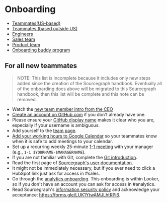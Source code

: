 # Onboarding

- [Teammates(US-based)](../from-graphbook/onboarding_remote_us.md)
- [Teammates (based outside US)](../from-graphbook/onboarding_remote_non_us.md)
- [Engineers](../../engineering/onboarding.md)
- [Sales team](../../sales/onboarding/index.md)
- [Product team](../../product/onboarding/index.md)
- [Onboarding buddy program](../buddy-program.md)

## For all new teammates

> NOTE: This list is incomplete because it includes only new steps added since the creation of the Sourcegraph handbook. Eventually all of the onboarding docs above will be migrated to this Sourcegraph handbook, then this list will be complete and this note can be removed.

- Watch the [new team member intro from the CEO](https://www.youtube.com/watch?v=EVHUGZe5uts)
- [Create an account on GitHub.com](https://github.com/join) if you don't already have one.
- Please ensure your [GitHub display name](https://github.com/settings/profile) makes it clear who you are, especially if your username is ambiguous.
- Add yourself to the [team page](../../../company/team/index.md).
- [Add your working hours to Google Calendar](https://calendar.google.com/calendar/r/settings) so your teammates know when it is safe to add meetings to your calendar.
- Set up a recurring weekly 25-minute [1-1 meeting](../../leadership/1-1.md) with your manager (e.g., `1-1 $YOURNAME-$MANAGERNAME`).
- If you are not familiar with Git, complete the [Git introduction](git_intro.md).
- Read the first page of [Sourcegraph's user documentation](https://docs.sourcegraph.com/user).
- It might not be immediately necessary, but if you ever need to click a HubSpot link just ask for access in #sales.
- Go through the [analytics onboarding](https://sourcegraph.looker.com/projects/sourcegraph_events/files/1_home.md). This onboarding is within Looker, so if you don't have an account you can ask for access in #analytics. 
- Read Sourcegraph's [information security policy](https://about.sourcegraph.com/security) and acknowledge your acceptance: https://forms.gle/LUK1YtwAMJLhtRPi6.

